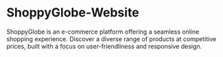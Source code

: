 # ShoppyGlobe-Website
ShoppyGlobe is an e-commerce platform offering a seamless online shopping experience. Discover a diverse range of products at competitive prices, built with a focus on user-friendliness and responsive design.
